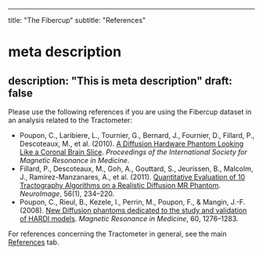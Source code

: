
---
title: "The Fibercup"
subtitle: "References"
# meta description
description: "This is meta description"
draft: false
---

Please use the following references if you are using the Fibercup dataset in an analysis related to the Tractometer:

<ul class="ref-list">
    <li>
        Poupon, C., Laribiere, L., Tournier, G., Bernard, J., Fournier, D., Fillard, P., Descoteaux, M., et al. (2010). 
        <a href="{% static 'papers/poupon-etal-ismrm10.pdf' %}">A Diffusion Hardware Phantom Looking Like a Coronal Brain Slice</a>.
        <i>Proceedings of the International Society for Magnetic Resonance in Medicine</i>.
    </li>
    <li>
        Fillard, P., Descoteaux, M., Goh, A., Gouttard, S., Jeurissen, B., Malcolm, J., Ramirez-Manzanares, A., et al. (2011). 
        <a href="http://dx.doi.org/10.1016/j.neuroimage.2011.01.032">Quantitative Evaluation of 10 Tractography Algorithms on a Realistic Diffusion MR Phantom</a>. 
        <i>NeuroImage</i>, 56(1), 234–220.
    </li>
    <li>
        Poupon, C., Rieul, B., Kezele, I., Perrin, M., Poupon, F., &amp; Mangin, J.-F. (2008). 
        <a href="http://dx.doi.org/10.1002/mrm.21789">New Diffusion phantoms dedicated to the study and validation of HARDI models</a>. 
        <i>Magnetic Resonance in Medicine</i>, 60, 1276–1283.
    </li>
</ul>

For references concerning the Tractometer in general, see the main <a href="/tractometer/references">References</a> tab.

